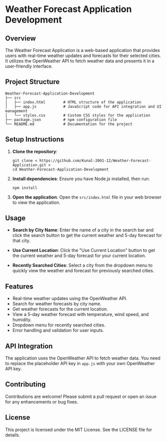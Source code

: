 # Weather Forecast Application Development

## Overview
The Weather Forecast Application is a web-based application that provides users with real-time weather updates and forecasts for their selected cities. It utilizes the OpenWeather API to fetch weather data and presents it in a user-friendly interface.

## Project Structure
```
Weather-Forecast-Application-Development
├── src
│   ├── index.html        # HTML structure of the application
│   ├── app.js            # JavaScript code for API integration and UI management
│   └── styles.css        # Custom CSS styles for the application
├── package.json          # npm configuration file
└── README.md             # Documentation for the project
```

## Setup Instructions
1. **Clone the repository**:
   ```
   git clone < https://github.com/Kunal-2001-12/Weather-Forecast-Application.git >
   cd Weather-Forecast-Application-Development
   ```

2. **Install dependencies**:
   Ensure you have Node.js installed, then run:
   ```
   npm install
   ```

3. **Open the application**:
   Open the `src/index.html` file in your web browser to view the application.

## Usage
- **Search by City Name**: Enter the name of a city in the search bar and click the search button to get the current weather and 5-day forecast for that city.

- **Use Current Location**: Click the "Use Current Location" button to get the current weather and 5-day forecast for your current location.

- **Recently Searched Cities**: Select a city from the dropdown menu to quickly view the weather and forecast for previously searched cities.

## Features
- Real-time weather updates using the OpenWeather API.
- Search for weather forecasts by city name.
- Get weather forecasts for the current location.
- View a 5-day weather forecast with temperature, wind speed, and humidity.
- Dropdown menu for recently searched cities.
- Error handling and validation for user inputs.

## API Integration
The application uses the OpenWeather API to fetch weather data. You need to replace the placeholder API key in `app.js` with your own OpenWeather API key.

## Contributing
Contributions are welcome! Please submit a pull request or open an issue for any enhancements or bug fixes.

## License
This project is licensed under the MIT License. See the LICENSE file for details.
